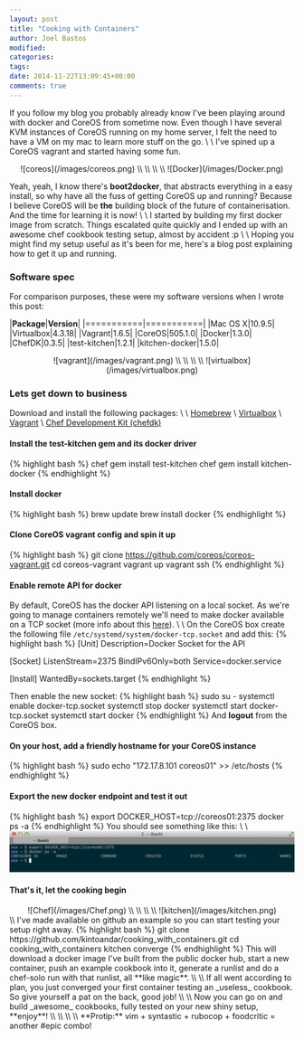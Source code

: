 ```yaml
---
layout: post
title: "Cooking with Containers"
author: Joel Bastos
modified:
categories:
tags:
date: 2014-11-22T13:09:45+00:00
comments: true
---
```


If you follow my blog you probably already know I've been playing around with docker and CoreOS from sometime now.
Even though I have several KVM instances of CoreOS running on my home server, I felt the need to have a VM on my mac to learn more stuff on the go.
\\
\\
I've spined up a CoreOS vagrant and started having some fun.

<div style="text-align:center" markdown="1">
![coreos](/images/coreos.png)
\\
\\
<i class="fa fa-plus"></i>
\\
\\
![Docker](/images/Docker.png)
</div>

Yeah, yeah, I know there's **boot2docker**, that abstracts everything in a easy install, so why have all the fuss of getting CoreOS up and running?
Because I believe CoreOS will be **the** building block of the future of containerisation. And the time for learning it is now!
\\
\\
I started by building my first docker image from scratch. Things escalated quite quickly and I ended up with an awesome chef cookbook testing setup, almost by accident :p
\\
\\
Hoping you might find my setup useful as it's been for me, here's a blog post explaining how to get it up and running.

### Software spec
For comparison purposes, these were my software versions when I wrote this post:

|**Package**|**Version**|
|===========|===========|
|Mac OS X|10.9.5|
|Virtualbox|4.3.18|
|Vagrant|1.6.5|
|CoreOS|505.1.0|
|Docker|1.3.0|
|ChefDK|0.3.5|
|test-kitchen|1.2.1|
|kitchen-docker|1.5.0|

<div style="text-align:center" markdown="1">
![vagrant](/images/vagrant.png)
\\
\\
<i class="fa fa-plus"></i>
\\
\\
![virtualbox](/images/virtualbox.png)
</div>

### Lets get down to business
Download and install the following packages:
\\
\\
[Homebrew](http://brew.sh/) \\
[Virtualbox](https://www.virtualbox.org/wiki/Downloads) \\
[Vagrant](https://www.vagrantup.com/downloads.html) \\
[Chef Development Kit (chefdk)](https://downloads.getchef.com/chef-dk/)

#### Install the test-kitchen gem and its docker driver
{% highlight bash %}
chef gem install test-kitchen
chef gem install kitchen-docker
{% endhighlight %}

#### Install docker
{% highlight bash %}
brew update
brew install docker
{% endhighlight %}

#### Clone CoreOS vagrant config and spin it up
{% highlight bash %}
git clone https://github.com/coreos/coreos-vagrant.git
cd coreos-vagrant
vagrant up
vagrant ssh
{% endhighlight %}

#### Enable remote API for docker
By default, CoreOS has the docker API listening on a local socket.
As we're going to manage containers remotely we'll need to make docker available on a TCP socket (more info about this [here](https://coreos.com/docs/launching-containers/building/customizing-docker/)).
\\
\\
On the CoreOS box create the following file `/etc/systemd/system/docker-tcp.socket` and add this:
{% highlight bash %}
[Unit]
Description=Docker Socket for the API

[Socket]
ListenStream=2375
BindIPv6Only=both
Service=docker.service

[Install]
WantedBy=sockets.target
{% endhighlight %}

Then enable the new socket:
{% highlight bash %}
sudo su -
systemctl enable docker-tcp.socket
systemctl stop docker
systemctl start docker-tcp.socket
systemctl start docker
{% endhighlight %}
And **logout** from the CoreOS box.

#### On your host, add a friendly hostname for your CoreOS instance
{% highlight bash %}
sudo echo "172.17.8.101 coreos01" >> /etc/hosts
{% endhighlight %}

#### Export the new docker endpoint and test it out
{% highlight bash %}
export DOCKER_HOST=tcp://coreos01:2375
docker ps -a
{% endhighlight %}
You should see something like this:
\\
\\
![docker_ps](/images/docker_ps.png)

#### That's it, let the cooking begin
<div style="text-align:center" markdown="1">
![Chef](/images/Chef.png)
\\
\\
<i class="fa fa-plus"></i>
\\
\\
![kitchen](/images/kitchen.png)
</div>
\\
I've made available on github an example so you can start testing your setup right away.
{% highlight bash %}
git clone https://github.com/kintoandar/cooking_with_containers.git
cd cooking_with_containers
kitchen converge
{% endhighlight %}
This will download a docker image I've built from the public docker hub, start a new container, push an example cookbook into it, generate a runlist and do a chef-solo run with that runlist, all **like magic**.
\\
\\
If all went according to plan, you just converged your first container testing an _useless_ cookbook. So give yourself a pat on the back, good job!
\\
\\
Now you can go on and build _awesome_ cookbooks, fully tested on your new shiny setup, **enjoy**!
\\
\\
\\
\\
**Protip:** vim + syntastic + rubocop + foodcritic = another #epic combo!
